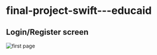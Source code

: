 # final-project-swift---educaid

## Login/Register screen
![first page](https://user-images.githubusercontent.com/74798510/124409543-32d76b00-dd51-11eb-9462-1da97e8336ad.png)
